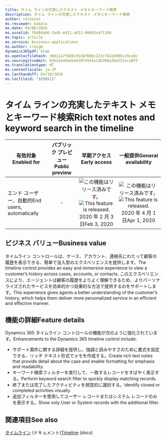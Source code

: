 ```yaml
---
title: タイム ラインの充実したテキスト メモとキーワード検索
description: タイム ラインの充実したテキスト メモとキーワード検索
author: relnotes
ms.reviewer: kabala
ms.date: 04/06/2020
ms.assetid: f6d8dab6-3adb-e911-a812-000d3a4f1168
ms.topic: article
ms.service: business-applications
ms.author: craigm
dynamics365pdf: true
ms.openlocfilehash: 39d11a7fb60c91d4f0dbc223c742e590bc29ce8c
ms.sourcegitcommit: 63b2eea9aebeb28f4541e14b396a3be552aca0f5
ms.translationtype: HT
ms.contentlocale: ja-JP
ms.lasthandoff: 04/10/2020
ms.locfileid: "3256511"
---
```

# <a name="rich-text-notes-and-keyword-search-in-the-timeline"></a><span data-ttu-id="39d10-103">タイム ラインの充実したテキスト メモとキーワード検索</span><span class="sxs-lookup"><span data-stu-id="39d10-103">Rich text notes and keyword search in the timeline</span></span>


| <span data-ttu-id="39d10-104">有効対象</span><span class="sxs-lookup"><span data-stu-id="39d10-104">Enabled for</span></span>    |  <span data-ttu-id="39d10-105">パブリック プレビュー</span><span class="sxs-lookup"><span data-stu-id="39d10-105">Public preview</span></span> | <span data-ttu-id="39d10-106">早期アクセス</span><span class="sxs-lookup"><span data-stu-id="39d10-106">Early access</span></span> | <span data-ttu-id="39d10-107">一般提供</span><span class="sxs-lookup"><span data-stu-id="39d10-107">General availability</span></span> | 
| ---------- | :----------: |:----------: |:----------: |
|<span data-ttu-id="39d10-108">エンド ユーザー、自動的</span><span class="sxs-lookup"><span data-stu-id="39d10-108">End users, automatically</span></span>|-|<span data-ttu-id="39d10-109">![この機能はリリース済みです。](/dynamics365-release-plan/media/green-checkmark.png "この機能はリリース済みです。")</span><span class="sxs-lookup"><span data-stu-id="39d10-109">![This feature is released.](/dynamics365-release-plan/media/green-checkmark.png "This feature is released.")</span></span> <span data-ttu-id="39d10-110">2020 年 2 月 3 日</span><span class="sxs-lookup"><span data-stu-id="39d10-110">Feb 3, 2020</span></span>| <span data-ttu-id="39d10-111">![この機能はリリース済みです。](/dynamics365-release-plan/media/green-checkmark.png "この機能はリリース済みです。")</span><span class="sxs-lookup"><span data-stu-id="39d10-111">![This feature is released.](/dynamics365-release-plan/media/green-checkmark.png "This feature is released.")</span></span> <span data-ttu-id="39d10-112">2020 年 4 月 1 日</span><span class="sxs-lookup"><span data-stu-id="39d10-112">Apr 1, 2020</span></span>|


## <a name="business-value"></a><span data-ttu-id="39d10-113">ビジネス バリュー</span><span class="sxs-lookup"><span data-stu-id="39d10-113">Business value</span></span>
<!-- bv start -->
<span data-ttu-id="39d10-114">タイムライン コントロールは、ケース、アカウント、連絡先にわたって顧客の履歴を表示できる、簡単で没入型のエクスペリエンスを提供します。</span><span class="sxs-lookup"><span data-stu-id="39d10-114">The timeline control provides an easy and immersive experience to view a customer’s history across cases, accounts, or contacts.</span></span> <span data-ttu-id="39d10-115">このエクスペリエンスにより、エージェントは顧客の履歴をよりよく理解できるため、よりパーソナライズされたサービスを効率的かつ効果的な方法で提供するのをサポートします。</span><span class="sxs-lookup"><span data-stu-id="39d10-115">This experience gives agents a better understanding of the customer’s history, which helps them deliver more personalized service in an efficient and effective manner.</span></span>
<!-- bv end -->



## <a name="feature-details"></a><span data-ttu-id="39d10-116">機能の詳細</span><span class="sxs-lookup"><span data-stu-id="39d10-116">Feature details</span></span>
<!--feature detail start -->
<span data-ttu-id="39d10-117">Dynamics 365 タイムライン コントロールの機能が次のように強化されています。</span><span class="sxs-lookup"><span data-stu-id="39d10-117">Enhancements to the Dynamics 365 timeline control include:</span></span> 

- <span data-ttu-id="39d10-118">サポート案件に関する詳細を提供し、強調と読みやすさのために書式を設定できる、リッチ テキスト形式でメモを作成する。</span><span class="sxs-lookup"><span data-stu-id="39d10-118">Create rich text notes that provide detail about the case and enable formatting for emphasis and readability.</span></span>
- <span data-ttu-id="39d10-119">キーワード検索フィルターを実行して、一致するレコードをすばやく表示する。</span><span class="sxs-lookup"><span data-stu-id="39d10-119">Perform keyword search filter to quickly display matching records.</span></span>
- <span data-ttu-id="39d10-120">終了または完了したアクティビティを視覚的に識別する。</span><span class="sxs-lookup"><span data-stu-id="39d10-120">Identify closed or completed activities visually.</span></span>
- <span data-ttu-id="39d10-121">追加フィルターを使用してユーザー レコードまたはシステム レコードのみを表示する。</span><span class="sxs-lookup"><span data-stu-id="39d10-121">Show only User or System records with the additional filter.</span></span>
<!--feature detail end -->










## <a name="see-also"></a><span data-ttu-id="39d10-122">関連項目</span><span class="sxs-lookup"><span data-stu-id="39d10-122">See also</span></span>

<!--docs start-->
<span data-ttu-id="39d10-123">[タイムライン](https://docs.microsoft.com/dynamics365/customer-service/customer-service-hub-user-guide-basics#timeline) (ドキュメント)</span><span class="sxs-lookup"><span data-stu-id="39d10-123">[Timeline](https://docs.microsoft.com/dynamics365/customer-service/customer-service-hub-user-guide-basics#timeline) (docs)</span></span>
<!--docs end-->
